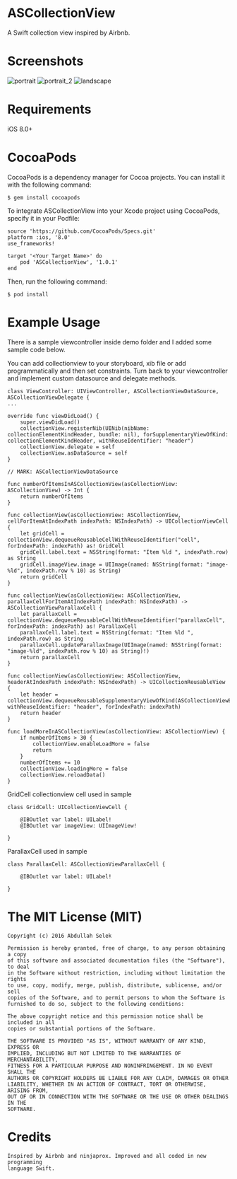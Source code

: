 # ASCollectionView
A Swift collection view inspired by Airbnb.

# Screenshots

![portrait](https://github.com/abdullahselek/ASCollectionView/blob/master/screenshots/ascollectionview_1.png)
![portrait_2](https://github.com/abdullahselek/ASCollectionView/blob/master/screenshots/ascollectionview_2.png)
![landscape](https://github.com/abdullahselek/ASCollectionView/blob/master/screenshots/ascollectionview_3.png)

# Requirements
iOS 8.0+

# CocoaPods

CocoaPods is a dependency manager for Cocoa projects. You can install it with the following command:
	
	$ gem install cocoapods

To integrate ASCollectionView into your Xcode project using CocoaPods, specify it in your Podfile:

	source 'https://github.com/CocoaPods/Specs.git'
	platform :ios, '8.0'
	use_frameworks!

	target '<Your Target Name>' do
    	pod 'ASCollectionView', '1.0.1'
	end

Then, run the following command:

	$ pod install

# Example Usage

There is a sample viewcontroller inside demo folder and I added some sample code below.

You can add collectionview to your storyboard, xib file or add programmatically and then set constraints. Turn back to your
viewcontroller and implement custom datasource and delegate methods.

	class ViewController: UIViewController, ASCollectionViewDataSource, ASCollectionViewDelegate {
	...

	override func viewDidLoad() {
        super.viewDidLoad()
        collectionView.registerNib(UINib(nibName: collectionElementKindHeader, bundle: nil), forSupplementaryViewOfKind: collectionElementKindHeader, withReuseIdentifier: "header")
        collectionView.delegate = self
        collectionView.asDataSource = self
    }

    // MARK: ASCollectionViewDataSource
    
    func numberOfItemsInASCollectionView(asCollectionView: ASCollectionView) -> Int {
        return numberOfItems
    }
    
    func collectionView(asCollectionView: ASCollectionView, cellForItemAtIndexPath indexPath: NSIndexPath) -> UICollectionViewCell {
        let gridCell = collectionView.dequeueReusableCellWithReuseIdentifier("cell", forIndexPath: indexPath) as! GridCell
        gridCell.label.text = NSString(format: "Item %ld ", indexPath.row) as String
        gridCell.imageView.image = UIImage(named: NSString(format: "image-%ld", indexPath.row % 10) as String)
        return gridCell
    }
    
    func collectionView(asCollectionView: ASCollectionView, parallaxCellForItemAtIndexPath indexPath: NSIndexPath) -> ASCollectionViewParallaxCell {
        let parallaxCell = collectionView.dequeueReusableCellWithReuseIdentifier("parallaxCell", forIndexPath: indexPath) as! ParallaxCell
        parallaxCell.label.text = NSString(format: "Item %ld ", indexPath.row) as String
        parallaxCell.updateParallaxImage(UIImage(named: NSString(format: "image-%ld", indexPath.row % 10) as String)!)
        return parallaxCell
    }
    
    func collectionView(asCollectionView: ASCollectionView, headerAtIndexPath indexPath: NSIndexPath) -> UICollectionReusableView {
        let header = collectionView.dequeueReusableSupplementaryViewOfKind(ASCollectionViewElement.Header, withReuseIdentifier: "header", forIndexPath: indexPath)
        return header
    }
    
    func loadMoreInASCollectionView(asCollectionView: ASCollectionView) {
        if numberOfItems > 30 {
            collectionView.enableLoadMore = false
            return
        }
        numberOfItems += 10
        collectionView.loadingMore = false
        collectionView.reloadData()
    }

GridCell collectionview cell used in sample

    class GridCell: UICollectionViewCell {
    
        @IBOutlet var label: UILabel!
        @IBOutlet var imageView: UIImageView!
    
    }

ParallaxCell used in sample

	class ParallaxCell: ASCollectionViewParallaxCell {
    
    	@IBOutlet var label: UILabel!
    
	}

# The MIT License (MIT)

    Copyright (c) 2016 Abdullah Selek

    Permission is hereby granted, free of charge, to any person obtaining a copy
    of this software and associated documentation files (the "Software"), to deal
    in the Software without restriction, including without limitation the rights
    to use, copy, modify, merge, publish, distribute, sublicense, and/or sell
    copies of the Software, and to permit persons to whom the Software is
    furnished to do so, subject to the following conditions:

    The above copyright notice and this permission notice shall be included in all
    copies or substantial portions of the Software.

    THE SOFTWARE IS PROVIDED "AS IS", WITHOUT WARRANTY OF ANY KIND, EXPRESS OR
    IMPLIED, INCLUDING BUT NOT LIMITED TO THE WARRANTIES OF MERCHANTABILITY,
    FITNESS FOR A PARTICULAR PURPOSE AND NONINFRINGEMENT. IN NO EVENT SHALL THE
    AUTHORS OR COPYRIGHT HOLDERS BE LIABLE FOR ANY CLAIM, DAMAGES OR OTHER
    LIABILITY, WHETHER IN AN ACTION OF CONTRACT, TORT OR OTHERWISE, ARISING FROM,
    OUT OF OR IN CONNECTION WITH THE SOFTWARE OR THE USE OR OTHER DEALINGS IN THE
    SOFTWARE.

# Credits

	Inspired by Airbnb and ninjaprox. Improved and all coded in new programming 
	language Swift.




